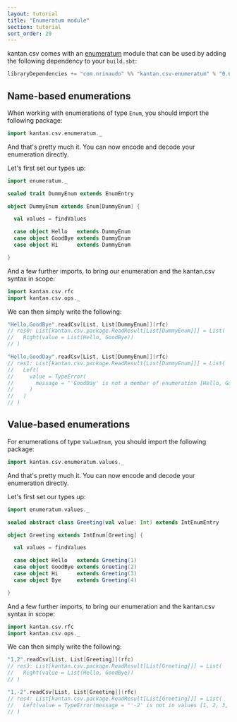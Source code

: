```yaml
---
layout: tutorial
title: "Enumeratum module"
section: tutorial
sort_order: 29
---
```

kantan.csv comes with an [enumeratum](https://github.com/lloydmeta/enumeratum) module that can be used
by adding the following dependency to your `build.sbt`:

```scala
libraryDependencies += "com.nrinaudo" %% "kantan.csv-enumeratum" % "0.6.2"
```

## Name-based enumerations

When working with enumerations of type `Enum`, you should import the following package:

```scala
import kantan.csv.enumeratum._
```

And that's pretty much it. You can now encode and decode your enumeration directly.

Let's first set our types up:

```scala
import enumeratum._

sealed trait DummyEnum extends EnumEntry

object DummyEnum extends Enum[DummyEnum] {

  val values = findValues

  case object Hello   extends DummyEnum
  case object GoodBye extends DummyEnum
  case object Hi      extends DummyEnum

}
```

And a few further imports, to bring our enumeration and the kantan.csv syntax in scope:

```scala
import kantan.csv.rfc
import kantan.csv.ops._
```


We can then simply write the following:

```scala
"Hello,GoodBye".readCsv[List, List[DummyEnum]](rfc)
// res0: List[kantan.csv.package.ReadResult[List[DummyEnum]]] = List(
//   Right(value = List(Hello, GoodBye))
// )

"Hello,GoodDay".readCsv[List, List[DummyEnum]](rfc)
// res1: List[kantan.csv.package.ReadResult[List[DummyEnum]]] = List(
//   Left(
//     value = TypeError(
//       message = "'GoodDay' is not a member of enumeration [Hello, GoodBye, Hi]"
//     )
//   )
// )
```



## Value-based enumerations

For enumerations of type `ValueEnum`, you should import the following package:

```scala
import kantan.csv.enumeratum.values._
```

And that's pretty much it. You can now encode and decode your enumeration directly.

Let's first set our types up:

```scala
import enumeratum.values._

sealed abstract class Greeting(val value: Int) extends IntEnumEntry

object Greeting extends IntEnum[Greeting] {

  val values = findValues

  case object Hello   extends Greeting(1)
  case object GoodBye extends Greeting(2)
  case object Hi      extends Greeting(3)
  case object Bye     extends Greeting(4)

}
```

And a few further imports, to bring our enumeration and the kantan.csv syntax in scope:

```scala
import kantan.csv.rfc
import kantan.csv.ops._
```

We can then simply write the following:

```scala
"1,2".readCsv[List, List[Greeting]](rfc)
// res3: List[kantan.csv.package.ReadResult[List[Greeting]]] = List(
//   Right(value = List(Hello, GoodBye))
// )

"1,-2".readCsv[List, List[Greeting]](rfc)
// res4: List[kantan.csv.package.ReadResult[List[Greeting]]] = List(
//   Left(value = TypeError(message = "'-2' is not in values [1, 2, 3, 4]"))
// )
```
